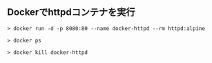 
## Dockerでhttpdコンテナを実行

```shell
> docker run -d -p 8080:80 --name docker-httpd --rm httpd:alpine

> docker ps

> docker kill docker-httpd
```


```shell
```

